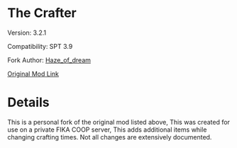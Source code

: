 # The Crafter
Version: 3.2.1

Compatibility: SPT 3.9

Fork Author: [Haze_of_dream](https://steamcommunity.com/id/Haze_of_dream/)

[Original Mod Link](https://hub.sp-tarkov.com/files/file/1659-the-crafter/#overview)

# Details
This is a personal fork of the original mod listed above, This was created for use on a private FIKA COOP server, This adds additional items while changing crafting times. Not all changes are extensively documented.
